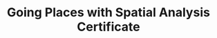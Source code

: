 ---
title: "Going Places with Spatial Analysis Certificate"
collection: skills
type: "Licenses & certifications"
permalink: /skills/esri
Issued: "Esri"
Issued date: Nov 2021
---